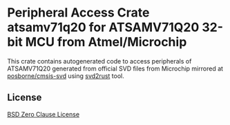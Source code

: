 # Peripheral Access Crate atsamv71q20 for ATSAMV71Q20 32-bit MCU from Atmel/Microchip

This crate contains autogenerated code to access peripherals of ATSAMV71Q20 generated from official SVD files from Microchip mirrored at [posborne/cmsis-svd](https://github.com/posborne/cmsis-svd) using [svd2rust](https://github.com/rust-embedded/svd2rust/) tool.

## License

[BSD Zero Clause License](https://choosealicense.com/licenses/0bsd/)

